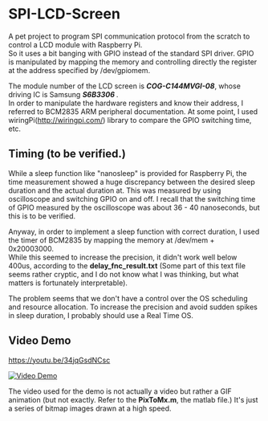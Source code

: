 # SPI-LCD-Screen
A pet project to program SPI communication protocol from the scratch to control a LCD module with Raspberry Pi.<br>
So it uses a bit banging with GPIO instead of the standard SPI driver.
GPIO is manipulated by mapping the memory and controlling directly the register at the address specified by /dev/gpiomem.<br>

The module number of the LCD screen is <b><i>COG-C144MVGI-08</i></b>, whose driving IC is Samsung <b><i>S6B3306 </b></i>.<br>
In order to manipulate the hardware registers and know their address, I referred to BCM2835 ARM peripheral documentation.
At some point, I used wiringPi(http://wiringpi.com/) library to compare the GPIO switching time, etc.


## Timing (to be verified.)
While a sleep function like "nanosleep" is provided for Raspberry Pi, the time measurement showed a huge discrepancy between the desired sleep duration and the actual duration at. This was measured by using oscilloscope and switching GPIO on and off. I recall that the switching time of GPIO measured by the oscilloscope was about 36 - 40 nanoseconds, but this is to be verified.<br>

Anyway, in order to implement a sleep function with correct duration, I used the timer of BCM2835 by mapping the memory at /dev/mem + 0x20003000.<br>
While this seemed to increase the precision, it didn't work well below 400us, according to the <b>delay_fnc_result.txt</b> (Some part of this text file seems rather cryptic, and I do not know what I was thinking, but what matters is fortunately interpretable). <br>
  
The problem seems that we don't have a control over the OS scheduling and resource allocation. To increase the precision and avoid sudden spikes in sleep duration, I probably should use a Real Time OS. 



## Video Demo
https://youtu.be/34jqGsdNCsc 

[![Video Demo](https://img.youtube.com/vi/34jqGsdNCsc/0.jpg)](https://www.youtube.com/watch?v=34jqGsdNCsc)

The video used for the demo is not actually a video but rather a GIF animation (but not exactly. Refer to the <b>PixToMx.m</b>, the matlab file.) 
It's just a series of bitmap images drawn at a high speed.

